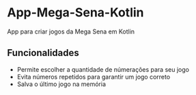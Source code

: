# App-Mega-Sena-Kotlin
App para criar jogos da Mega Sena em Kotlin

## Funcionalidades
- Permite escolher a quantidade de númerações para seu jogo
- Evita números repetidos para garantir um jogo correto
- Salva o último jogo na memória
